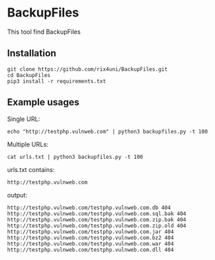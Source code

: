 # BackupFiles

This tool find BackupFiles

## Installation
```
git clone https://github.com/rix4uni/BackupFiles.git
cd BackupFiles
pip3 install -r requirements.txt
```

## Example usages

Single URL:
```
echo "http://testphp.vulnweb.com" | python3 backupfiles.py -t 100
```

Multiple URLs:
```
cat urls.txt | python3 backupfiles.py -t 100
```

urls.txt contains:
```
http://testphp.vulnweb.com
```

output:
```
http://testphp.vulnweb.com/testphp.vulnweb.com.db 404
http://testphp.vulnweb.com/testphp.vulnweb.com.sql.bak 404
http://testphp.vulnweb.com/testphp.vulnweb.com.zip.bak 404
http://testphp.vulnweb.com/testphp.vulnweb.com.zip.old 404
http://testphp.vulnweb.com/testphp.vulnweb.com.jar 404
http://testphp.vulnweb.com/testphp.vulnweb.com.bz2 404
http://testphp.vulnweb.com/testphp.vulnweb.com.war 404
http://testphp.vulnweb.com/testphp.vulnweb.com.dll 404
```
